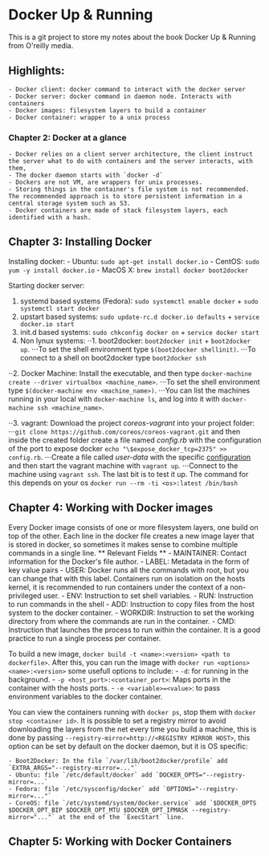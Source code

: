# Docker Up & Running
This is a git project to store my notes about the book Docker Up & Running from O'reilly media.
## Highlights:
    - Docker client: docker command to interact with the docker server
    - Docker server: docker command in daemon node. Interacts with containers
    - Docker images: filesystem layers to build a container
    - Docker container: wrapper to a unix process

### Chapter 2: Docker at a glance
    - Docker relies on a client server architecture, the client instruct the server what to do with containers and the server interacts, with them,
    - The docker daemon starts with `docker -d`
    - Dockers are not VM, are wrappers for unix processes.
    - Storing things in the container's file system is not recommended. The recommnended approach is to store persistent information in a central storage system such as S3.
    - Docker containers are made of stack filesystem layers, each identified with a hash.

## Chapter 3: Installing Docker
Installing docker:
    - Ubuntu: `sudo apt-get install docker.io`
    - CentOS: `sudo yum -y install docker.io`
    - MacOS X: `brew install docker boot2docker`

Starting docker server:
1. systemd based systems (Fedora): `sudo systemctl enable docker` + `sudo systemctl start docker`
2. upstart based systems: `sudo update-rc.d docker.io defaults` + `service docker.io start`
3. init.d based systems: `sudo chkconfig docker on` + `service docker start`
4. Non lynux systems:
⋅⋅1. boot2docker: `boot2docker init` + `boot2docker up`.
⋅⋅⋅To set the shell environment type `$(boot2docker shellinit)`.
⋅⋅⋅To connect to a shell on boot2docker type `boot2docker ssh`

⋅⋅2. Docker Machine: Install the executable, and then type `docker-machine create --driver virtualbox <machine_name>`.
⋅⋅⋅To set the shell environment type `$(docker-machine env <machine_name>)`.
⋅⋅⋅You can list the machines running in your local with `docker-machine ls`, and  log into it with `docker-machine ssh <machine_name>`.

⋅⋅3. vagrant: Download the project _coreos-vagrant_ into your project folder:
⋅⋅⋅`git clone https://github.com/coreos/coreos-vagrant.git` and then inside the created folder create a file named _config.rb_ with the configuration of the port to expose docker `echo "\$expose_docker_tcp=2375" >> config.rb`.
⋅⋅⋅Create a file called _user-data_ with the specific [configuration](https://coreos.com/os/docs/latest/cloud-config.html) and then start the vagrant machine with `vagrant up`.
⋅⋅⋅Connect to the machine using `vagrant ssh`.
The last bit is to test it up. The command for this depends on your os `docker run --rm -ti <os>:latest /bin/bash`

## Chapter 4: Working with Docker images
Every Docker image consists of one or more filesystem layers, one build on top of the other. Each line in the docker file creates a new image layer that is stored in docker, so sometimes it makes sense to combine multiple commands in a single line.
** Relevant Fields **
    - MAINTAINER: Contact information for the Docker's file author.
    - LABEL: Metadata in the form of key value pairs
    - USER: Docker runs all the commands with root, but you can change that with this label. Containers run on isolation on the hosts kernel, it is recommended to run containers under the context of a non-privileged user.
    - ENV: Instruction to set shell variables.
    - RUN: Instruction to run commands in the shell
    - ADD: Instruction to copy files from the host system to the docker container.
    - WORKDIR: Instruction to set the working directory from where the commands are run in the container.
    - CMD: Instruction that launches the process to run within the container. It is a good practice to run a single process per container.

To build a new image, `docker build -t <name>:<version> <path to dockerfile>`. After this, you can run the image with `docker run <options> <name>:<version>` some usefull options to include:
    - `-d`: for running in the background.
    - `-p <host_port>:<container_port>`: Maps ports in the container with the hosts ports.
    - `-e <variable>=<value>`: to pass environment variables to the docker container.

You can view the containers running with `docker ps`, stop them with `docker stop <container id>`. 
It is possible to set a registry mirror to avoid downloading the layers from the net every time you build a machine, this is done by passing `--registry-mirror=http://<REGISTRY MIRROR HOST>`, this option can be set by default on the docker daemon, but it is OS specific:

    - Boot2Docker: In the file `/var/lib/boot2docker/profile` add `EXTRA_ARGS="--registry-mirror=..."`
    - Ubuntu: file `/etc/default/docker` add `DOCKER_OPTS="--registry-mirror=...`
    - Fedora: file `/etc/sysconfig/docker` add `OPTIONS="--registry-mirror=..."`
    - CoreOS: file `/etc/systemd/system/docker.service` add `$DOCKER_OPTS $DOCKER_OPT_BIP $DOCKER_OPT_MTU $DOCKER_OPT_IPMASK --registry-mirror="..."` at the end of the `ExecStart` line.


## Chapter 5: Working with Docker Containers ##


